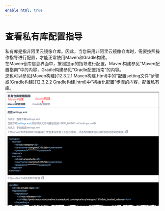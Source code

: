 ```yaml
---
enable html: true
---
```

# 查看私有库配置指导

私有库是指非阿里云镜像仓库。因此，当您采用非阿里云镜像仓库时，需要按照操作指导进行配置，才能正常使用Maven和Gradle构建。               
在Maven仓库信息界面中，按照提示的指导进行配置。Maven构建参见“Maven配置指南”中的内容，Gradle构建参见“Gradle配置指南”的内容。          
您也可以参见[Maven构建](12.3.2.1 Maven构建.html)中的“配置setting文件”步骤或[Gradle构建](12.3.2.2 Gradle构建.html)中“初始化配置”步骤的内容，配置私有库。          
<img src="fig/制品库-maven-配置指导.png" style="zoom:50%">
